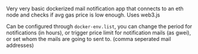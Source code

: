 Very very basic dockerized mail notification app that connects to an eth node and checks if avg gas price is low enough. Uses web3.js

Can be configured through `docker-env.list`, you can change the period for notifications (in hours), or trigger price limit for notification mails (as gwei), or set whom the mails are going to sent to. (comma seperated mail addresses)


